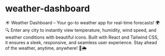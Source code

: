 # weather-dashboard
☀️ Weather Dashboard – Your go-to weather app for real-time forecasts! 🌍🔍 Enter any city to instantly view temperature, humidity, wind speed, and weather conditions with beautiful icons. Built with React and Tailwind CSS, it ensures a sleek, responsive, and seamless user experience. Stay ahead of the weather, anytime, anywhere! 🚀🌦️
